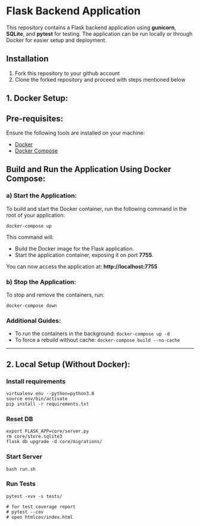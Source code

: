 # Flask Backend Application

This repository contains a Flask backend application using **gunicorn**, **SQLite**, and **pytest** for testing. The application can be run locally or through Docker for easier setup and deployment.

## Installation

1. Fork this repository to your github account
2. Clone the forked repository and proceed with steps mentioned below
 
## 1. Docker Setup:
## Pre-requisites:
Ensure the following tools are installed on your machine:

* [Docker](https://docs.docker.com/desktop/)
* [Docker Compose](https://docs.docker.com/compose/install/)

## Build and Run the Application Using Docker Compose:
### a) Start the Application:
To build and start the Docker container, run the following command in the root of your application:

``` 
docker-compose up
```

This command will:
* Build the Docker image for the Flask application.
* Start the application container, exposing it on port **7755**.

You can now access the application at: **http://localhost:7755**

### b) Stop the Application:
To stop and remove the containers, run:
```
docker-compose down
```

### Additional Guides:
* To run the containers in the background: ``` docker-compose up -d ```
* To force a rebuild without cache: ``` docker-compose build --no-cache ```

<hr>

## 2. Local Setup (Without Docker):
### Install requirements

```
virtualenv env --python=python3.8
source env/bin/activate
pip install -r requirements.txt
```
### Reset DB

```
export FLASK_APP=core/server.py
rm core/store.sqlite3
flask db upgrade -d core/migrations/
```
### Start Server

```
bash run.sh
```
### Run Tests

```
pytest -vvv -s tests/

# for test coverage report
# pytest --cov
# open htmlcov/index.html
```
